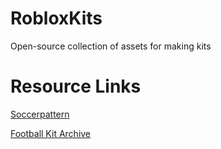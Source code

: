 # RobloxKits
Open-source collection of assets for making kits

# Resource Links
[Soccerpattern](http://soccerpattern.com/)

[Football Kit Archive](https://www.footballkitarchive.com/)
